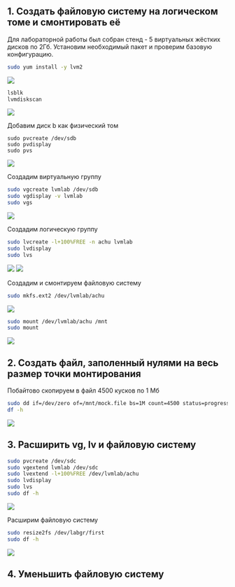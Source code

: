 ## 1. Создать файловую систему на логическом томе и смонтировать её 
Для лабораторной работы был собран стенд - 5 виртуальных жёстких дисков по 2Гб. Установим необходимый пакет и проверим базовую конфигурацию.
```bash
sudo yum install -y lvm2
```
![](https://i.ibb.co/6n5PLQx/00-ivm2.png)
```bash
lsblk
lvmdiskscan
```
![](https://i.ibb.co/2c040WY/image.png)

Добавим диск b как физический том
```
sudo pvcreate /dev/sdb
sudo pvdisplay
sudo pvs
```
![](https://i.ibb.co/2nkxRfW/111.png)

Cоздадим виртуальную группу 

```bash
sudo vgcreate lvmlab /dev/sdb 
sudo vgdisplay -v lvmlab
sudo vgs
```
![](https://i.ibb.co/5hLNmYd/1-Volume-Group.png)

Создадим логическую группу
```bash
sudo lvcreate -l+100%FREE -n achu lvmlab 
sudo lvdisplay 
sudo lvs
```
![](https://i.ibb.co/HLSKJp9/3-Logic-Volume-1.png)
![](https://i.ibb.co/GJyFs82/2-Logic-Volume-2.png)

Создадим и смонтируем файловую систему
```bash
sudo mkfs.ext2 /dev/lvmlab/achu
```
![](https://i.ibb.co/d2Yy9C4/4-ext2.png)

```bash
sudo mount /dev/lvmlab/achu /mnt 
sudo mount
```
![](https://i.ibb.co/ccjMv8V/5.png)

## 2. Создать файл, заполенный нулями на весь размер точки монтирования
Побайтово скопируем в файл 4500 кусков по 1 Мб
```bash
sudo dd if=/dev/zero of=/mnt/mock.file bs=1M count=4500 status=progress
df -h
```
![](https://i.ibb.co/WvvtxpJ/6-Logic-Volume.png)

## 3. Расширить vg, lv и файловую систему
```bash
sudo pvcreate /dev/sdc
sudo vgextend lvmlab /dev/sdc
sudo lvextend -l+100%FREE /dev/lvmlab/achu
sudo lvdisplay
sudo lvs
sudo df -h
```

![](https://i.ibb.co/f21rm3s/7-Volume-Group-1.png)

Расширим файловую систему

```bash
sudo resize2fs /dev/labgr/first
sudo df -h
```

![](https://i.ibb.co/WFZwgCF/9.png)

## 4. Уменьшить файловую систему


